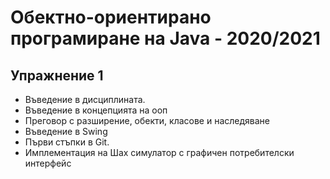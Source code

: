 # Обектно-ориентирано програмиране на Java - 2020/2021


## Упражнение 1

- Въведение в дисциплината.
- Въведение в концепцията на ооп
- Преговор с разширение, обекти, класове и наследяване
- Въведение в Swing 
- Първи стъпки в Git.
- Имплементация на Шах симулатор с графичен потребителски интерфейс
